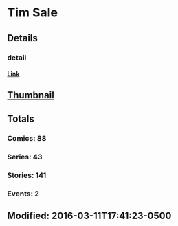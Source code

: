 # Tim  Sale 
## Details
### detail
#### [Link](http://marvel.com/comics/creators/19/tim_sale?utm_campaign=apiRef&utm_source=225578a89fc76f3d20fbffda5d17a88d)
## [Thumbnail](http://i.annihil.us/u/prod/marvel/i/mg/2/60/4bc69b1e6fabf.jpg)
## Totals
### Comics: 88
### Series: 43
### Stories: 141
### Events: 2
## Modified: 2016-03-11T17:41:23-0500